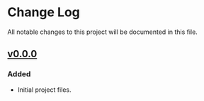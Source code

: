 # Change Log
All notable changes to this project will be documented in this file.

## [v0.0.0]

### Added

- Initial project files.

[v0.0.0]: https://github.com/LEB-EPFL/ALICA_ACPack/releases/tag/0.0.0
